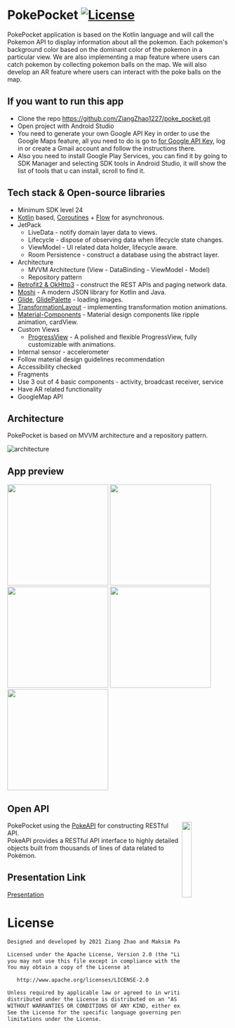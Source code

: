 # PokePocket [![License](https://img.shields.io/badge/License-Apache%202.0-blue.svg)](https://opensource.org/licenses/Apache-2.0)
PokePocket application is based on the Kotlin language and will call the Pokemon API to display information about all the pokemon. Each pokemon's background color based on the dominant color of the pokemon in a particular view. We are also implementing a map feature where users can catch pokemon by collecting pokemon balls on the map. We will also develop an AR feature where users can interact with the poke balls on the map.

## If you want to run this app
- Clone the repo https://github.com/ZiangZhao1227/poke_pocket.git
- Open project with Android Studio
- You need to generate your own Google API Key in order to use the Google Maps feature, all you need to do is go to [for Google API Key](https://console.cloud.google.com/home), log in or create a Gmail account and follow the instructions there.
- Also you need to install Google Play Services, you can find it by going to SDK Manager and selecting SDK tools in Android Studio, it will show the list of tools that u can install, scroll to find it.

## Tech stack & Open-source libraries
- Minimum SDK level 24
- [Kotlin](https://kotlinlang.org/) based, [Coroutines](https://github.com/Kotlin/kotlinx.coroutines) + [Flow](https://kotlin.github.io/kotlinx.coroutines/kotlinx-coroutines-core/kotlinx.coroutines.flow/) for asynchronous.
- JetPack
  - LiveData - notify domain layer data to views.
  - Lifecycle - dispose of observing data when lifecycle state changes.
  - ViewModel - UI related data holder, lifecycle aware.
  - Room Persistence - construct a database using the abstract layer.
- Architecture
  - MVVM Architecture (View - DataBinding - ViewModel - Model)
  - Repository pattern
- [Retrofit2 & OkHttp3](https://github.com/square/retrofit) - construct the REST APIs and paging network data.
- [Moshi](https://github.com/square/moshi/) - A modern JSON library for Kotlin and Java.
- [Glide](https://github.com/bumptech/glide), [GlidePalette](https://github.com/florent37/GlidePalette) - loading images.
- [TransformationLayout](https://github.com/skydoves/transformationlayout) - implementing transformation motion animations.
- [Material-Components](https://github.com/material-components/material-components-android) - Material design components like ripple animation, cardView.
- Custom Views
  - [ProgressView](https://github.com/skydoves/progressview) - A polished and flexible ProgressView, fully customizable with animations.
- Internal sensor - accelerometer
- Follow material design guidelines recommendation
-  Accessibility checked 
-  Fragments
-  Use 3 out of 4 basic components - activity, broadcast receiver, service
-  Have AR related functionality
-  GoogleMap API




## Architecture
PokePocket is based on MVVM architecture and a repository pattern.

![architecture](https://user-images.githubusercontent.com/24237865/77502018-f7d36000-6e9c-11ea-92b0-1097240c8689.png)

## App preview
<img src="https://user-images.githubusercontent.com/56063269/136838912-a928a71d-96be-4206-a37f-1901294eff58.png" width="230"> <img src="https://user-images.githubusercontent.com/56063269/136839892-dde5036c-f454-42c3-9848-2787afaaf81d.png" width="230"> <img src="https://user-images.githubusercontent.com/56063269/136839960-827fa4eb-1f53-41fa-ac77-dbf70c8ae21a.png" width="230"> <img src="https://user-images.githubusercontent.com/56063269/136841299-11a5ec19-6b64-432f-bbc3-534766736274.png" width="230"> <img src="https://user-images.githubusercontent.com/56063269/137172667-08c5fc96-8d4f-41e1-810c-a7df15382398.jpg" width="230">


## Open API

<img src="https://user-images.githubusercontent.com/24237865/83422649-d1b1d980-a464-11ea-8c91-a24fdf89cd6b.png" align="right" width="21%"/>

PokePocket using the [PokeAPI](https://pokeapi.co/) for constructing RESTful API.<br>
PokeAPI provides a RESTful API interface to highly detailed objects built from thousands of lines of data related to Pokémon.

## Presentation Link
[Presentation](https://www.canva.com/design/DAEsyyibrI8/ftVNtKb5CDS8SPNwWMKDkQ/view?utm_content=DAEsyyibrI8&utm_campaign=designshare&utm_medium=link&utm_source=sharebutton)

# License
```xml
Designed and developed by 2021 Ziang Zhao and Maksim Pasnitsenko.

Licensed under the Apache License, Version 2.0 (the "License");
you may not use this file except in compliance with the License.
You may obtain a copy of the License at

   http://www.apache.org/licenses/LICENSE-2.0

Unless required by applicable law or agreed to in writing, software
distributed under the License is distributed on an "AS IS" BASIS,
WITHOUT WARRANTIES OR CONDITIONS OF ANY KIND, either express or implied.
See the License for the specific language governing permissions and
limitations under the License.





